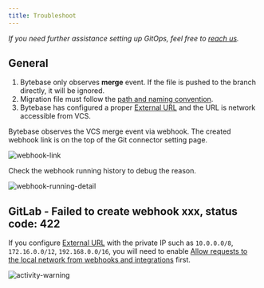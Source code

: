 ```yaml
---
title: Troubleshoot
---
```


_If you need further assistance setting up GitOps, feel free to [reach us](/docs/faq/#how-to-reach-us)._

## General

1. Bytebase only observes **merge** event. If the file is pushed to the branch directly, it will be ignored.
1. Migration file must follow the [path and naming convention](/docs/vcs-integration/create-migration-files/).
1. Bytebase has configured a proper [External URL](/docs/get-started/install/external-url) and the URL is network accessible from VCS.

Bytebase observes the VCS merge event via webhook. The created webhook link is on the top of the Git
connector setting page.

![webhook-link](/content/docs/vcs-integration/troubleshoot/webhook-link.webp)

Check the webhook running history to debug the reason.

![webhook-running-detail](/content/docs/vcs-integration/troubleshoot/webhook-running-detail.webp)

## GitLab - Failed to create webhook xxx, status code: 422

If you configure [External URL](/docs/get-started/install/external-url) with the private IP such as `10.0.0.0/8`, `172.16.0.0/12`, `192.168.0.0/16`, you will need to enable [Allow requests to the local network from webhooks and integrations](https://docs.gitlab.com/ee/security/webhooks.html#allow-outbound-requests-to-certain-ip-addresses-and-domains) first.

![activity-warning](/content/docs/vcs-integration/troubleshoot/gitlab-allow-internal-request.webp)
